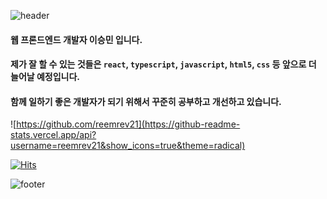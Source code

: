 ![header](https://capsule-render.vercel.app/api?color=a28fc7&height=400&text=Hi_There_👋)

#### 웹 프론드엔드 개발자 이승민 입니다. 
#### 제가 잘 할 수 있는 것들은 <code>react</code>, <code>typescript</code>, <code>javascript</code>, <code>html5</code>, <code>css</code> 등 앞으로 더 늘어날 예정입니다.
#### 함께 일하기 좋은 개발자가 되기 위해서 꾸준히 공부하고 개선하고 있습니다. 

![https://github.com/reemrev21](https://github-readme-stats.vercel.app/api?username=reemrev21&show_icons=true&theme=radical)


[![Hits](https://hits.seeyoufarm.com/api/count/incr/badge.svg?url=https%3A%2F%2Fgithub.com%2Freemrev21&count_bg=%2361655E&title_bg=%23E2ABAB&icon=smugmug.svg&icon_color=%23FFFEFE&title=hits&edge_flat=false)](https://hits.seeyoufarm.com)

![footer](https://capsule-render.vercel.app/api?section=footer&color=a28fc7)
